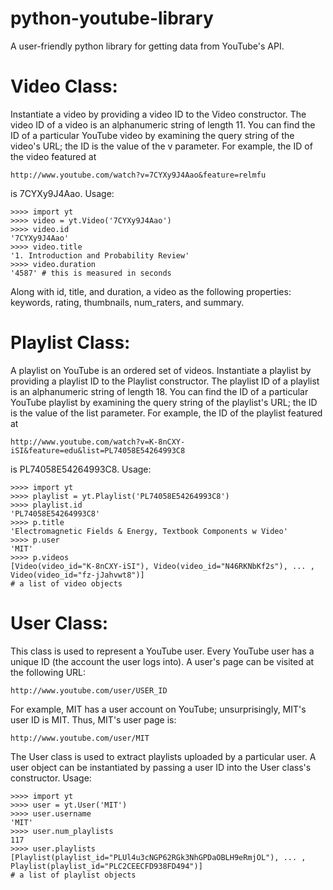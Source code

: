 python-youtube-library
======================

A user-friendly python library for getting data from YouTube's API.

Video Class:
============

Instantiate a video by providing a video ID to the Video
constructor. The video ID of a video is an alphanumeric string of
length 11. You can find the ID of a particular YouTube video by
examining the query string of the video's URL; the ID is the value of
the v parameter. For example, the ID of the video featured at

    http://www.youtube.com/watch?v=7CYXy9J4Aao&feature=relmfu

is 7CYXy9J4Aao. Usage:

    >>>> import yt
    >>>> video = yt.Video('7CYXy9J4Aao')
    >>>> video.id
    '7CYXy9J4Aao'
    >>>> video.title
    '1. Introduction and Probability Review'
    >>>> video.duration
    '4587' # this is measured in seconds

Along with id, title, and duration, a video as the following
properties: keywords, rating, thumbnails, num_raters, and summary.

Playlist Class:
===============

A playlist on YouTube is an ordered set of videos. Instantiate a
playlist by providing a playlist ID to the Playlist constructor. The
playlist ID of a playlist is an alphanumeric string of length 18. You
can find the ID of a particular YouTube playlist by examining the
query string of the playlist's URL; the ID is the value of the list
parameter. For example, the ID of the playlist featured at

    http://www.youtube.com/watch?v=K-8nCXY-iSI&feature=edu&list=PL74058E54264993C8

is PL74058E54264993C8. Usage:

    >>>> import yt
    >>>> playlist = yt.Playlist('PL74058E54264993C8')
    >>>> playlist.id
    'PL74058E54264993C8'
    >>>> p.title
    'Electromagnetic Fields & Energy, Textbook Components w Video'
    >>>> p.user
    'MIT'
    >>>> p.videos 
    [Video(video_id="K-8nCXY-iSI"), Video(video_id="N46RKNbKf2s"), ... , Video(video_id="fz-jJahvwt8")]
    # a list of video objects

User Class:
===========

This class is used to represent a YouTube user. Every YouTube user has
a unique ID (the account the user logs into). A user's page can be
visited at the following URL:

    http://www.youtube.com/user/USER_ID
    
For example, MIT has a user account on YouTube; unsurprisingly, MIT's
user ID is MIT. Thus, MIT's user page is:

    http://www.youtube.com/user/MIT
    
The User class is used to extract playlists uploaded by a particular
user. A user object can be instantiated by passing a user ID into the
User class's constructor. Usage:

    >>>> import yt
    >>>> user = yt.User('MIT')
    >>>> user.username
    'MIT'
    >>>> user.num_playlists
    117
    >>>> user.playlists
    [Playlist(playlist_id="PLUl4u3cNGP62RGk3NhGPDaOBLH9eRmjOL"), ... , Playlist(playlist_id="PLC2CEECFD938FD494")]
    # a list of playlist objects